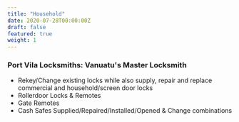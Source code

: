 ```yaml
---
title: "Household"
date: 2020-07-28T00:00:00Z
draft: false
featured: true
weight: 1
---
```


### Port Vila Locksmiths: Vanuatu's Master Locksmith

- Rekey/Change existing locks while also supply, repair and replace commercial and household/screen door locks
- Rollerdoor Locks & Remotes
- Gate Remotes
- Cash Safes Supplied/Repaired/Installed/Opened & Change combinations
